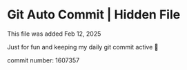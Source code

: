 # Git Auto Commit | Hidden File

This file was added Feb 12, 2025

Just for fun and keeping my daily git commit active 🤪

commit number: 1607357
